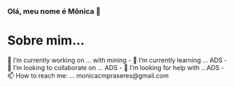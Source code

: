 ### Olá, meu nome é Mônica 👋

<h1>Sobre mim...</h1>
<p>🔭 I’m currently working on ... with mining
- 🌱 I’m currently learning ... ADS
- 👯 I’m looking to collaborate on ... ADS
- 🤔 I’m looking for help with ...ADS
- 📫 How to reach me: ... monicacmpraseres@gmail.com</p>


